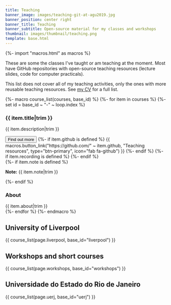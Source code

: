 ```yaml
---
title: Teaching
banner_image: images/teaching-git-at-agu2019.jpg
banner_position: center right
banner_title: Teaching
banner_subtitle: Open-source material for my classes and workshops
thumbnail: images/thumbnail/teaching.png
template: base.html
---
```


{%- import "macros.html" as macros %}

These are some the classes I've taught or am teaching at the moment. Most have
<i class="fab fa-github" aria-hidden="true"></i> GitHub repositories with
open-source teaching resources (lecture slides, code for computer practicals).

<div class="callout mb-5">

This list does not cover all of my teaching activities, only the ones with
more reusable teaching resources. See [my CV](/about#cv) for a full list.

</div>

{%- macro course_list(courses, base_id) %}
{%- for item in courses %}
  {%- set id = base_id ~ "-" ~ loop.index %}
<div class="mb-3">
  <h3 class="fs-4 mb-1">
    {{ item.title|trim }}
  </h3>
  <p class="text-muted fs-6">
    {{ item.description|trim }}
  </p>
  <button class="btn btn-secondary btn-sm me-1 mb-2" type="button"
      data-bs-toggle="collapse" data-bs-target="#collapse-{{ id }}"
      aria-expanded="false" aria-controls="collapse-{{ id }}">
    Find out more <i class="fa fa-chevron-circle-down ms-1" aria-hidden="true"></i>
  </button>
  {%- if item.github is defined %}
    {{ macros.button_link("https://github.com/" ~ item.github, "Teaching resources", type="btn-primary", icon="fab fa-github") }}
  {%- endif %}
  {%- if item.recording is defined %}
  {%- endif %}
  <div id="collapse-{{ id }}" class="collapse paper-info mt-2 overflow-hidden">
    {%- if item.note is defined %}
      <div class="callout callout-note mb-4">
        <p><strong>Note:</strong> {{ item.note|trim }}</p>
      </div>
    {%- endif %}
    <h3 class="fs-4">About</h3>
    {{ item.about|trim }}
  </div>
</div>
{%- endfor %}
{%- endmacro %}


## University of Liverpool

{{ course_list(page.liverpool, base_id="liverpool") }}


## Workshops and short courses

{{ course_list(page.workshops, base_id="workshops") }}


## Universidade do Estado do Rio de Janeiro

{{ course_list(page.uerj, base_id="uerj") }}
